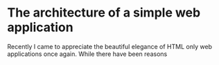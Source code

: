 The architecture of a simple web application
====

Recently I came to appreciate the beautiful elegance of HTML only web applications once again. While there have been reasons  
